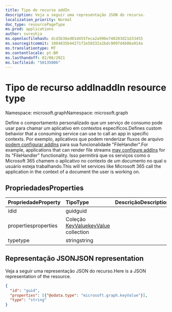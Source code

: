 ```yaml
---
title: Tipo de recurso addIn
description: Veja a seguir uma representação JSON do recurso.
localization_priority: Normal
doc_type: resourcePageType
ms.prod: applications
author: sureshja
ms.openlocfilehash: dcd3b36ed01d455feca2a996e740203d21d33455
ms.sourcegitcommit: 1004835b44271f2e50332a1bdc9097d4b06a914a
ms.translationtype: MT
ms.contentlocale: pt-BR
ms.lasthandoff: 02/06/2021
ms.locfileid: "50135006"
---
```

# <a name="addin-resource-type"></a><span data-ttu-id="25118-103">Tipo de recurso addIn</span><span class="sxs-lookup"><span data-stu-id="25118-103">addIn resource type</span></span>

<span data-ttu-id="25118-104">Namespace: microsoft.graph</span><span class="sxs-lookup"><span data-stu-id="25118-104">Namespace: microsoft.graph</span></span>

<span data-ttu-id="25118-105">Define o comportamento personalizado que um serviço de consumo pode usar para chamar um aplicativo em contextos específicos.</span><span class="sxs-lookup"><span data-stu-id="25118-105">Defines custom behavior that a consuming service can use to call an app in specific contexts.</span></span> <span data-ttu-id="25118-106">Por exemplo, aplicativos que podem renderizar fluxos de arquivo [podem configurar addIns](/onedrive/developer/file-handlers/?view=odsp-graph-online) para sua funcionalidade "FileHandler".</span><span class="sxs-lookup"><span data-stu-id="25118-106">For example, applications that can render file streams [may configure addIns](/onedrive/developer/file-handlers/?view=odsp-graph-online) for its "FileHandler" functionality.</span></span> <span data-ttu-id="25118-107">Isso permitirá que os serviços como o Microsoft 365 chamem o aplicativo no contexto de um documento no qual o usuário esteja trabalhando.</span><span class="sxs-lookup"><span data-stu-id="25118-107">This will let services like Microsoft 365 call the application in the context of a document the user is working on.</span></span>

## <a name="properties"></a><span data-ttu-id="25118-108">Propriedades</span><span class="sxs-lookup"><span data-stu-id="25118-108">Properties</span></span>
| <span data-ttu-id="25118-109">Propriedade</span><span class="sxs-lookup"><span data-stu-id="25118-109">Property</span></span>     | <span data-ttu-id="25118-110">Tipo</span><span class="sxs-lookup"><span data-stu-id="25118-110">Type</span></span>   |<span data-ttu-id="25118-111">Descrição</span><span class="sxs-lookup"><span data-stu-id="25118-111">Description</span></span>|
|:---------------|:--------|:----------|
|<span data-ttu-id="25118-112">id</span><span class="sxs-lookup"><span data-stu-id="25118-112">id</span></span>|<span data-ttu-id="25118-113">guid</span><span class="sxs-lookup"><span data-stu-id="25118-113">guid</span></span>||
|<span data-ttu-id="25118-114">properties</span><span class="sxs-lookup"><span data-stu-id="25118-114">properties</span></span>|<span data-ttu-id="25118-115">Coleção [KeyValue](keyvalue.md)</span><span class="sxs-lookup"><span data-stu-id="25118-115">[keyValue](keyvalue.md) collection</span></span>||
|<span data-ttu-id="25118-116">type</span><span class="sxs-lookup"><span data-stu-id="25118-116">type</span></span>|<span data-ttu-id="25118-117">string</span><span class="sxs-lookup"><span data-stu-id="25118-117">string</span></span>||

## <a name="json-representation"></a><span data-ttu-id="25118-118">Representação JSON</span><span class="sxs-lookup"><span data-stu-id="25118-118">JSON representation</span></span>

<span data-ttu-id="25118-119">Veja a seguir uma representação JSON do recurso.</span><span class="sxs-lookup"><span data-stu-id="25118-119">Here is a JSON representation of the resource.</span></span>

<!-- {
  "blockType": "resource",
  "optionalProperties": [

  ],
  "@odata.type": "microsoft.graph.addIn"
}-->

```json
{
  "id": "guid",
  "properties": [{"@odata.type": "microsoft.graph.keyValue"}],
  "type": "string"
}

```

<!-- uuid: 8fcb5dbc-d5aa-4681-8e31-b001d5168d79
2015-10-25 14:57:30 UTC -->
<!--
{
  "type": "#page.annotation",
  "description": "addIn resource",
  "keywords": "",
  "section": "documentation",
  "tocPath": "",
  "suppressions": []
}
-->

